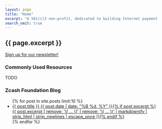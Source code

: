 ```yaml
---
layout: page
title: "Home"
excerpt: "A 501(c)3 non-profit, dedicated to building Internet payment and privacy infrastructure for the public good, primarily serving the users of the Zcash protocol and blockchain."
search_omit: true
---
```



<!--
TODO does this qualigy as "A snippet of "here's who we are and what we do,"
-->
<h2 class="site-description animated fadeIn" itemprop="description">
  {{ page.excerpt }}
</h2>

<!-- TODO Should this be an embedded form? -->
[Sign up for our newsletter!](https://buttondown.email/zcashfoundation)


<!-- promotion of our current focus (e.g. an upcoming conference),
TODO What is our current focus?
-->


### Commonly Used Resources

<!-- pointers to the most commonly used resources. -->
TODO

### Zcash Foundation Blog
<ul class="post-list">
{% for post in site.posts limit:10 %}
  <li><article><a href="{{ site.url }}{{ post.url }}">{{ post.title }} <span class="entry-date"><time datetime="{{ post.date | date_to_xmlschema }}">{{ post.date | date: "%B %d, %Y" }}</time></span>{% if post.excerpt %} <span class="excerpt">{{ post.excerpt | remove: '\[ ... \]' | remove: '\( ... \)' | markdownify | strip_html | strip_newlines | escape_once }}</span>{% endif %}</a></article></li>
{% endfor %}
</ul>
